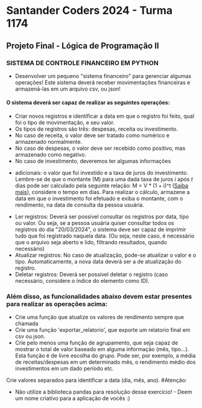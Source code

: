 # Santander Coders 2024 - Turma 1174
## Projeto Final - Lógica de Programação II

### SISTEMA DE CONTROLE FINANCEIRO EM PYTHON
* Desenvolver um pequeno "sistema financeiro" para gerenciar algumas operações! Este sistema deverá receber movimentações financeiras e armazená-las em um arquivo csv, ou json!
  
#### O sistema deverá ser capaz de realizar as seguintes operações:

* Criar novos registros e identificar a data em que o registro foi feito, qual foi o tipo de movimentação, e seu valor.
* Os tipos de registros são três: despesas, receita ou investimento.
* No caso de receita, o valor deve ser tratado como numérico e armazenado normalmente.
* No caso de despesas, o valor deve ser recebido como positivo, mas armazenado como negativo.
* No caso de investimento, deveremos ter algumas informações
- adicionais: o valor que foi investido e a taxa de juros do investimento. Lembre-se de que o montante (M) para uma dada taxa de juros *i* após *t* dias pode ser calculado pela seguinte relação: M = V * (1 + i)^t
([Saiba mais](https://matematicafinanceira.org/juros-compostos/)), considere o tempo em dias. Para realizar o cálculo, armazene a data em que o investimento foi efetuado e exiba o montante, com o rendimento, na data de consulta da pessoa usuária.
* Ler registros: Deverá ser possível consultar os registros por data, tipo ou valor. Ou seja, se a pessoa usuária quiser consultar todos os registros do dia "20/03/2024", o sistema deve ser capaz de imprimir tudo que foi registrado naquela data. (Ou seja, neste caso, é necessário que o arquivo seja aberto e lido, filtrando resultados, quando necessário)
* Atualizar registros: No caso de atualização, pode-se atualizar o valor e o tipo. Automaticamente, a nova data deverá ser a de atualização do registro.
* Deletar registros: Deverá ser possível deletar o registro (caso necessário, considere o índice do elemento como ID).
### Além disso, as funcionalidades abaixo devem estar presentes para realizar as operações acima:
* Crie uma função que atualize os valores de rendimento sempre que chamada
* Crie uma função 'exportar_relatorio', que exporte um relatorio final em csv ou json.
* Crie pelo menos uma função de agrupamento, que seja capaz de mostrar o total de valor baseado em alguma informação (mês, tipo...). Esta função é de livre escolha do grupo. Pode ser, por exemplo, a média de receitas/despesas em um determinado mês, o rendimento médio dos investimentos em um dado período etc.

Crie valores separados para identificar a data (dia, mês, ano).
#Atenção:
- Não utilize a biblioteca pandas para resolução desse exercício! - Deem um nome criativo para a aplicação de vocês :)
